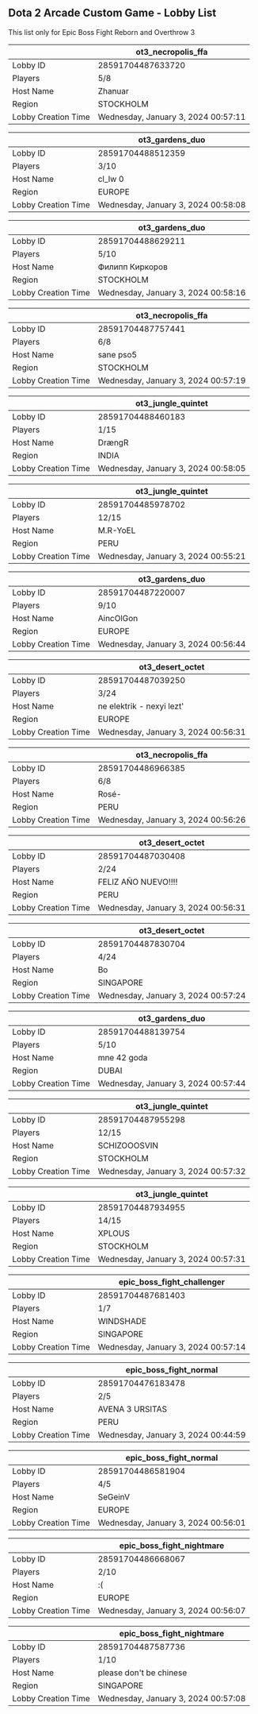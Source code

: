 ## Dota 2 Arcade Custom Game - Lobby List

This list only for Epic Boss Fight Reborn and Overthrow 3

|  | ot3_necropolis_ffa |
| ------ | ------ |
| Lobby ID | 28591704487633720 |
| Players | 5/8 |
| Host Name | Zhanuar |
| Region | STOCKHOLM |
| Lobby Creation Time | Wednesday, January 3, 2024 00:57:11 |


|  | ot3_gardens_duo |
| ------ | ------ |
| Lobby ID | 28591704488512359 |
| Players | 3/10 |
| Host Name | cl_lw 0 |
| Region | EUROPE |
| Lobby Creation Time | Wednesday, January 3, 2024 00:58:08 |


|  | ot3_gardens_duo |
| ------ | ------ |
| Lobby ID | 28591704488629211 |
| Players | 5/10 |
| Host Name | Филипп Киркоров |
| Region | STOCKHOLM |
| Lobby Creation Time | Wednesday, January 3, 2024 00:58:16 |


|  | ot3_necropolis_ffa |
| ------ | ------ |
| Lobby ID | 28591704487757441 |
| Players | 6/8 |
| Host Name | sane pso5 |
| Region | STOCKHOLM |
| Lobby Creation Time | Wednesday, January 3, 2024 00:57:19 |


|  | ot3_jungle_quintet |
| ------ | ------ |
| Lobby ID | 28591704488460183 |
| Players | 1/15 |
| Host Name | DrængR |
| Region | INDIA |
| Lobby Creation Time | Wednesday, January 3, 2024 00:58:05 |


|  | ot3_jungle_quintet |
| ------ | ------ |
| Lobby ID | 28591704485978702 |
| Players | 12/15 |
| Host Name | M.R-YoEL |
| Region | PERU |
| Lobby Creation Time | Wednesday, January 3, 2024 00:55:21 |


|  | ot3_gardens_duo |
| ------ | ------ |
| Lobby ID | 28591704487220007 |
| Players | 9/10 |
| Host Name | AincOlGon |
| Region | EUROPE |
| Lobby Creation Time | Wednesday, January 3, 2024 00:56:44 |


|  | ot3_desert_octet |
| ------ | ------ |
| Lobby ID | 28591704487039250 |
| Players | 3/24 |
| Host Name | ne elektrik - nexyi lezt' |
| Region | EUROPE |
| Lobby Creation Time | Wednesday, January 3, 2024 00:56:31 |


|  | ot3_necropolis_ffa |
| ------ | ------ |
| Lobby ID | 28591704486966385 |
| Players | 6/8 |
| Host Name | Rosé- |
| Region | PERU |
| Lobby Creation Time | Wednesday, January 3, 2024 00:56:26 |


|  | ot3_desert_octet |
| ------ | ------ |
| Lobby ID | 28591704487030408 |
| Players | 2/24 |
| Host Name | FELIZ AÑO NUEVO!!!! |
| Region | PERU |
| Lobby Creation Time | Wednesday, January 3, 2024 00:56:31 |


|  | ot3_desert_octet |
| ------ | ------ |
| Lobby ID | 28591704487830704 |
| Players | 4/24 |
| Host Name | Bo |
| Region | SINGAPORE |
| Lobby Creation Time | Wednesday, January 3, 2024 00:57:24 |


|  | ot3_gardens_duo |
| ------ | ------ |
| Lobby ID | 28591704488139754 |
| Players | 5/10 |
| Host Name | mne 42 goda |
| Region | DUBAI |
| Lobby Creation Time | Wednesday, January 3, 2024 00:57:44 |


|  | ot3_jungle_quintet |
| ------ | ------ |
| Lobby ID | 28591704487955298 |
| Players | 12/15 |
| Host Name | SCHIZOOOSVIN |
| Region | STOCKHOLM |
| Lobby Creation Time | Wednesday, January 3, 2024 00:57:32 |


|  | ot3_jungle_quintet |
| ------ | ------ |
| Lobby ID | 28591704487934955 |
| Players | 14/15 |
| Host Name | XPLOUS |
| Region | STOCKHOLM |
| Lobby Creation Time | Wednesday, January 3, 2024 00:57:31 |


|  | epic_boss_fight_challenger |
| ------ | ------ |
| Lobby ID | 28591704487681403 |
| Players | 1/7 |
| Host Name | WINDSHADE |
| Region | SINGAPORE |
| Lobby Creation Time | Wednesday, January 3, 2024 00:57:14 |


|  | epic_boss_fight_normal |
| ------ | ------ |
| Lobby ID | 28591704476183478 |
| Players | 2/5 |
| Host Name | AVENA 3 URSITAS |
| Region | PERU |
| Lobby Creation Time | Wednesday, January 3, 2024 00:44:59 |


|  | epic_boss_fight_normal |
| ------ | ------ |
| Lobby ID | 28591704486581904 |
| Players | 4/5 |
| Host Name | SeGeinV |
| Region | EUROPE |
| Lobby Creation Time | Wednesday, January 3, 2024 00:56:01 |


|  | epic_boss_fight_nightmare |
| ------ | ------ |
| Lobby ID | 28591704486668067 |
| Players | 2/10 |
| Host Name | :( |
| Region | EUROPE |
| Lobby Creation Time | Wednesday, January 3, 2024 00:56:07 |


|  | epic_boss_fight_nightmare |
| ------ | ------ |
| Lobby ID | 28591704487587736 |
| Players | 1/10 |
| Host Name | please don't be chinese |
| Region | SINGAPORE |
| Lobby Creation Time | Wednesday, January 3, 2024 00:57:08 |


